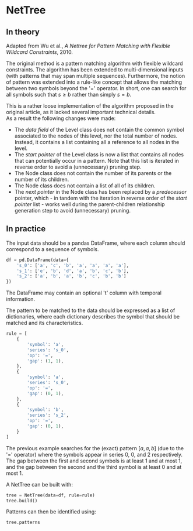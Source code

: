 # NetTree

## In theory

Adapted from Wu et al., _A Nettree for Pattern Matching with Flexible Wildcard Constraints_, 2010.

The original method is a pattern matching algorithm with flexible wildcard constraints.
The algorithm has been extended to multi-dimensional inputs (with patterns that may span multiple sequences).
Furthermore, the notion of pattern was extended into a rule-like concept that allows the matching between two symbols beyond the '=' operator.
In short, one can search for all symbols such that $s \geq b$ rather than simply $s = b$.

This is a rather loose implementation of the algorithm proposed in the original article, as it lacked several important technical details.  
As a result the following changes were made:

- The _data field_ of the Level class does not contain the common symbol associated to the nodes of this level, nor the total number of nodes. Instead, it contains a list containing all a reference to all nodes in the level.
- The _start pointer_ of the Level class is now a list that contains all nodes that can potentially occur in a pattern. Note that this list is iterated in reverse order to avoid a (unnecessary) pruning step.
- The Node class does not contain the number of its parents or the number of its children.
- The Node class does not contain a list of all of its children.
- The _next pointer_ in the Node class has been replaced by a _predecessor_ pointer, which - in tandem with the iteration in reverse order of the _start pointer_ list - works well during the parent-children relationship generation step to avoid (unnecessary) pruning.

## In practice

The input data should be a pandas DataFrame, where each column should correspond to a sequence of symbols.
```python
df = pd.DataFrame(data={
    's_0': ['a', 'c', 'b', 'a', 'a', 'a', 'a'],
    's_1': ['e', 'b', 'd', 'a', 'b', 'c', 'b'],
    's_2': ['a', 'b', 'a', 'b', 'c', 'b', 'b']
})
```
The DataFrame may contain an optional 't' column with temporal information.

The pattern to be matched to the data should be expressed as a list of dictionaries, where each dictionary describes the symbol that should be matched and its characteristics.
```python
rule = [
    {
        'symbol': 'a',
        'series': 's_0',
        'op': '=',
        'gap': (1, 1),
    },
    {
        'symbol': 'a',
        'series': 's_0', 
        'op': '=',
        'gap': (0, 1),
    },
    {
        'symbol': 'b',
        'series': 's_2',
        'op': '=',
        'gap': (0, 1),
    }
]
```
The previous example searches for the (exact) pattern $\left[ a, a, b \right]$ (due to the '=' operator) where the symbols appear in series $0$, $0$, and $2$ respectively. 
The gap between the first and second symbols is at least $1$ and at most $1$, and the gap between the second and the third symbol is at least $0$ and at most $1$.

A NetTree can be built with:
```python
tree = NetTree(data=df, rule=rule)
tree.build()
```

Patterns can then be identified using:
```python
tree.patterns
```